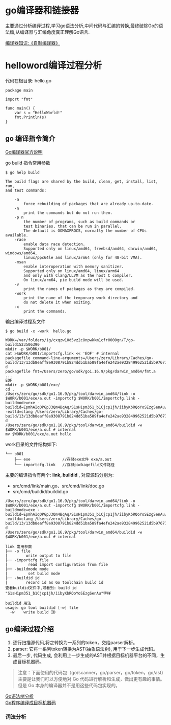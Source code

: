 # go编译器和链接器
主要通过分析编译过程,学习go语法分析,中间代码与汇编的转换,最终破除Go的语法糖,从编译器与汇编角度真正理解Go语言.  

[编译器知识:《自制编译器》](develop-compiler.md)

# helloword编译过程分析  

代码在根目录: hello.go  
```
package main

import "fmt"

func main() {
	var s = "HelloWorld!"
	fmt.Println(s)
}
```

## go 编译指令简介  
[Go编译器官方说明](https://github.com/golang/go/tree/master/src/cmd/compile)  

go build 指令常用参数
```
$ go help build  

The build flags are shared by the build, clean, get, install, list, run,
and test commands:

	-a
		force rebuilding of packages that are already up-to-date.
	-n
		print the commands but do not run them.
	-p n
		the number of programs, such as build commands or
		test binaries, that can be run in parallel.
		The default is GOMAXPROCS, normally the number of CPUs available.
	-race
		enable data race detection.
		Supported only on linux/amd64, freebsd/amd64, darwin/amd64, windows/amd64,
		linux/ppc64le and linux/arm64 (only for 48-bit VMA).
	-msan
		enable interoperation with memory sanitizer.
		Supported only on linux/amd64, linux/arm64
		and only with Clang/LLVM as the host C compiler.
		On linux/arm64, pie build mode will be used.
	-v
		print the names of packages as they are compiled.
	-work
		print the name of the temporary work directory and
		do not delete it when exiting.
	-x
		print the commands.

```

输出编译过程及文件  
```
$ go build -x -work  hello.go  

WORK=/var/folders/1g/cxqzw10d5vz2c8npwkkm1cfr0000gn/T/go-build1523506390
mkdir -p $WORK/b001/
cat >$WORK/b001/importcfg.link << 'EOF' # internal
packagefile command-line-arguments=/Users/zero/Library/Caches/go-build/13/13db8eaff8e9308791b824dd51ba589fa4efe242ae932849962521d5b97677c3-d
packagefile fmt=/Users/zero/go/sdk/go1.16.9/pkg/darwin_amd64/fmt.a
...
EOF
mkdir -p $WORK/b001/exe/
cd .
/Users/zero/go/sdk/go1.16.9/pkg/tool/darwin_amd64/link -o $WORK/b001/exe/a.out -importcfg $WORK/b001/importcfg.link -buildmode=exe -buildid=EpmhAIqOPGpJ3Qm4BqAq/S1sH1pm351_b1Cjcp1jh/iibyKbRQoYoSEzgSenAu/EpmhAIqOPGpJ3Qm4BqAq -extld=clang /Users/zero/Library/Caches/go-build/13/13db8eaff8e9308791b824dd51ba589fa4efe242ae932849962521d5b97677c3-d
/Users/zero/go/sdk/go1.16.9/pkg/tool/darwin_amd64/buildid -w $WORK/b001/exe/a.out # internal
mv $WORK/b001/exe/a.out hello
```

work目录的文件结构如下:  
```
└── b001
    ├── exe              //存储exe文件 exe/a.out 
    └── importcfg.link   //存储packagefile文件路径
```

主要的编译指令有两个: **link, buildid**  , 对应源码分别为:
- src/cmd/link/main.go、src/cmd/link/doc.go
- src/cmd/buildid/buildid.go  

```
/Users/zero/go/sdk/go1.16.9/pkg/tool/darwin_amd64/link -o $WORK/b001/exe/a.out -importcfg $WORK/b001/importcfg.link -buildmode=exe -buildid=EpmhAIqOPGpJ3Qm4BqAq/S1sH1pm351_b1Cjcp1jh/iibyKbRQoYoSEzgSenAu/EpmhAIqOPGpJ3Qm4BqAq -extld=clang /Users/zero/Library/Caches/go-build/13/13db8eaff8e9308791b824dd51ba589fa4efe242ae932849962521d5b97677c3-d
/Users/zero/go/sdk/go1.16.9/pkg/tool/darwin_amd64/buildid -w $WORK/b001/exe/a.out # internal

link 常用参数
├── -o file
|        write output to file
├── -importcfg file
|         read import configuration from file
├── -buildmode mode
|         set build mode
├── -buildid id
|        record id as Go toolchain build id 
查看buildid文件中,可看到: build id "S1sH1pm351_b1Cjcp1jh/iibyKbRQoYoSEzgSenAu"字样  

buildid 用法
usage: go tool buildid [-w] file
  -w    write build ID
```

## go编译过程介绍  
1. 逐行扫描源代码,将之转换为一系列的token，交给parser解析。
2. parser: 它将一系列token转换为AST(抽象语法树), 用于下一步生成代码。
3. 最后一步, 代码生成, 会利用上一步生成的AST并根据目标机器平台的不同，生成目标机器码。
> 注意：下面使用的代码包（go/scanner，go/parser，go/token，go/ast）主要是让我们可以方便地对 Go 代码进行解析和生成，做出更有趣的事情。但是 Go 本身的编译器并不是用这些代码包实现的。

[Go语法树分析](https://github.com/ymm135/go-ast-book)  
[Go程序编译成目标机器码](https://segmentfault.com/a/1190000016523685)  

### 词法分析  
  